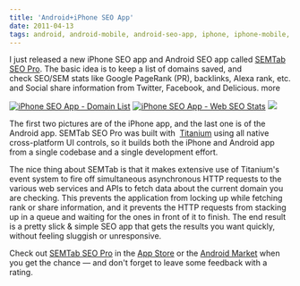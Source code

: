 ```yaml
---
title: 'Android+iPhone SEO App'
date: 2011-04-13
tags: android, android-mobile, android-seo-app, iphone, iphone-mobile, iphone-seo-app, mobile, mobile-app, sem, seo, titanium, titanium-2
---
```


I just released a new iPhone SEO app and Android SEO app called [SEMTab SEO
Pro](http://semtab.com). The basic idea is to keep a list of domains saved, and
check SEO/SEM stats like Google PageRank (PR), backlinks, Alexa rank, etc. and
Social share information from Twitter, Facebook, and Delicious.  more


[![iPhone SEO App - Domain List](http://www.vancelucas.com/wp-content/uploads/2011/04/ss1-list-200x300.png)](http://www.vancelucas.com/wp-content/uploads/2011/04/ss1-list.png)
[![iPhone SEO App - Web SEO Stats](http://www.vancelucas.com/wp-content/uploads/2011/04/ss2-web.png)](http://www.vancelucas.com/wp-content/uploads/2011/04/ss2-web.png)
[![](http://www.vancelucas.com/wp-content/uploads/2011/04/ss3-social1-180x300.png)](http://www.vancelucas.com/wp-content/uploads/2011/04/ss3-social1.png)

The first two pictures are of the iPhone app, and the last one is of the
Android app. SEMTab SEO Pro was built with  [Titanium](http://appcelerator.com)
using all native cross-platform UI controls, so it builds both the iPhone and
Android app from a single codebase and a single development effort.

The nice thing about SEMTab is that it makes extensive use of Titanium's event
system to fire off simultaneous asynchronous HTTP requests to the various web
services and APIs to fetch data about the current domain you are checking. This
prevents the application from locking up while fetching rank or share
information, and it prevents the HTTP requests from stacking up in a queue and
waiting for the ones in front of it to finish. The end result is a pretty slick
& simple SEO app that gets the results you want quickly, without feeling
sluggish or unresponsive.

Check out
[SEMTab SEO Pro](http://semtab.com) in the
[App Store](http://itunes.apple.com/us/app/semtab-seo-pro/id427828181?mt=8&ls=1) or the
[Android Market](https://market.android.com/details?id=com.actridge.semtab.seopro)
when you get the chance — and don't forget to leave some feedback with a rating.
